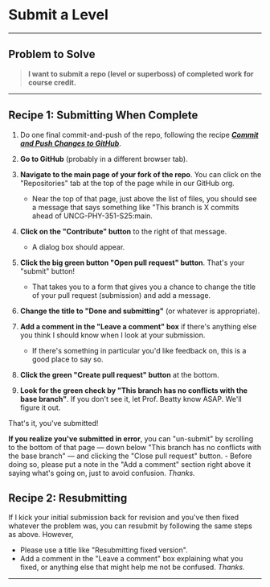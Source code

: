 # Submit a Level
___

## Problem to Solve

> **I want to submit a repo (level or superboss) of completed work for course credit.**
___

## Recipe 1: Submitting When Complete

1. Do one final commit-and-push of the repo, following the recipe [**_Commit and Push Changes to GitHub_**](commit-push.md).

1. **Go to GitHub** (probably in a different browser tab).

1. **Navigate to the main page of your fork of the repo**. You can click on the "Repositories" tab at the top of the page while in our GitHub org.
    - Near the top of that page, just above the list of files, you should see a message that says something like "This branch is X commits ahead of UNCG-PHY-351-S25:main.

1. **Click on the "Contribute" button** to the right of that message.
    - A dialog box should appear.

1. **Click the big green button "Open pull request" button**. That's your "submit" button!
    - That takes you to a form that gives you a chance to change the title of your pull request (submission) and add a message.

1. **Change the title to "Done and submitting"** (or whatever is appropriate).
    
1. **Add a comment in the "Leave a comment" box** if there's anything else you think I should know when I look at your submission.
    - If there's something in particular you'd like feedback on, this is a good place to say so.

1. **Click the green "Create pull request" button** at the bottom.

1. **Look for the green check by "This branch has no conflicts with the base branch"**. If you don't see it, let Prof. Beatty know ASAP. We'll figure it out.

That's it, you've submitted!

**If you realize you've submitted in error**, you can "un-submit" by scrolling to the bottom of that page — down below "This branch has no conflicts with the base branch" — and clicking the "Close pull request" button.
    - Before doing so, please put a note in the "Add a comment" section right above it saying what's going on, just to avoid confusion. _Thanks._

## Recipe 2: Resubmitting

If I kick your initial submission back for revision and you've then fixed whatever the problem was, you can resubmit by following the same steps as above. However,

- Please use a title like "Resubmitting fixed version".
- Add a comment in the "Leave a comment" box explaining what you fixed, or anything else that might help me not be confused. _Thanks._

___
